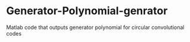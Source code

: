 # Generator-Polynomial-genrator
Matlab code that outputs generator polynomial for circular convolutional codes
